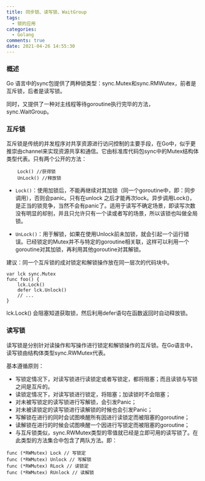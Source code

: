 ```yaml
---
title: 同步锁、读写锁、WaitGroup
tags:
  - 锁的应用
categories:
  - Golang
comments: true
date: 2021-04-26 14:55:30
---
```



### 概述

Go 语言中的sync包提供了两种锁类型：sync.Mutex和sync.RMWutex，前者是互斥锁，后者是读写锁。

同时，又提供了一种对主线程等待goroutine执行完毕的方法，sync.WaitGroup。


### 互斥锁

互斥锁是传统的并发程序对共享资源进行访问控制的主要手段，在Go中，似乎更推崇由channel来实现资源共享和通信。它由标准库代码包sync中的Mutex结构体类型代表。只有两个公开的方法：

```
    Lock() //获得锁
    UnLock() //释放锁
```

* `Lock()`：使用加锁后，不能再继续对其加锁（同一个goroutine中，即：同步调用），否则会panic。只有在unlock 之后才能再次lock。异步调用Lock()，是正当的锁竞争，当然不会有panic了。适用于读写不确定场景，即读写次数没有明显的却别，并且只允许只有一个读或者写的场景，所以该锁也叫做全局锁。

* `UnLock()`：用于解锁，如果在使用Unlock前未加锁，就会引起一个运行错误。已经锁定的Mutex并不与特定的goroutine相关联，这样可以利用一个goroutine对其加锁，再利用其他goroutine对其解锁。

建议：同一个互斥锁的成对锁定和解锁操作放在同一层次的代码块中。

```
var lck sync.Mutex
func foo() {
    lck.Lock() 
    defer lck.Unlock()
    // ...
}
```

lck.Lock() 会阻塞知道获取锁，然后利用defer语句在函数返回时自动释放锁。

### 读写锁

读写锁是分别针对读操作和写操作进行锁定和解锁操作的互斥锁。在Go语言中，读写锁由结构体类型sync.RWMutex代表。

基本遵循原则：

* 写锁定情况下，对读写锁进行读锁定或者写锁定，都将阻塞；而且读锁与写锁之间是互斥的。
* 读锁定情况下，对读写锁进行锁定，将阻塞；加读锁时不会阻塞；
* 对未被写锁定的读写锁进行写解锁，会引发Panic；
* 对未被读锁定的读写锁进行读解锁的时候也会引发Panic；
* 写解锁在进行的同时会试图唤醒所有因进行读锁定而被阻塞的goroutine；
* 读解锁在进行的时候会试图唤醒一个因进行写锁定而被阻塞的goroutine；
* 与互斥锁类似，sync.RWMutex类型的零值就已经是立即可用的读写锁了。在此类型的方法集合中包含了两队方法。即：

```
func (*RWMutex) Lock // 写锁定
func (*RWMutex) Unlock // 写解锁
func (*RWMutex) RLock // 读锁定
func (*RWMutex) RUnlock // 读解锁
```